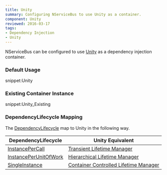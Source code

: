 ```yaml
---
title: Unity
summary: Configuring NServiceBus to use Unity as a container.
component: Unity
reviewed: 2016-03-17
tags:
- Dependency Injection
- Unity
---
```



NServiceBus can be configured to use [Unity](https://github.com/unitycontainer/unity) as a dependency injection container.


### Default Usage

snippet:Unity


### Existing Container Instance

snippet:Unity_Existing


### DependencyLifecycle Mapping

The [DependencyLifecycle](/nservicebus/containers/#dependency-lifecycle) map to Unity in the following way.

| DependencyLifecycle                                                                                             | Unity Equivalent                                                                                                        |
|-----------------------------------------------------------------------------------------------------------------|---------------------------------------------------------------------------------------------------------------------------|
| [InstancePerCall](/nservicebus/containers/#dependency-lifecycle-instancepercall)                                | [Transient Lifetime Manager](https://msdn.microsoft.com/en-us/library/microsoft.practices.unity.transientlifetimemanager.aspx)         |
| [InstancePerUnitOfWork](/nservicebus/containers/#dependency-lifecycle-instanceperunitofwork)                    | [Hierarchical Lifetime Manager](https://msdn.microsoft.com/en-us/library/microsoft.practices.unity.hierarchicallifetimemanager.aspx) |
| [SingleInstance](/nservicebus/containers/#dependency-lifecycle-singleinstance)                                  | [Container Controlled Lifetime Manager](https://msdn.microsoft.com/en-us/library/ff660872(v=pandp.20).aspx#Anchor_0)                          |
